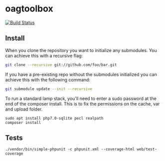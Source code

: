 oagtoolbox
==========

[![Build Status](https://travis-ci.org/NeonOpenAG/oagtoolbox.svg?branch=master)](https://travis-ci.org/NeonOpenAG/oagtoolbox)

Install
-------

When you clone the repository you want to initialize any submodules. You can achieve this with a recursive flag:

```bash
git clone --recursive git://github.com/foo/bar.git
```

If you have a pre-existing repo without the submodules initialized you can achieve this with the following command:

```bash
git submodule update --init --recursive
```

To run a standard lamp stack, you'll need to enter a sudo password at the end of the composer install.  This is to fix the permissions on the cache, var and upload folder.

    sudo apt install php7.0-sqlite pecl realpath
    composer install

Tests
-----

    ./vendor/bin/simple-phpunit -c phpunit.xml --coverage-html web/test-coverage
